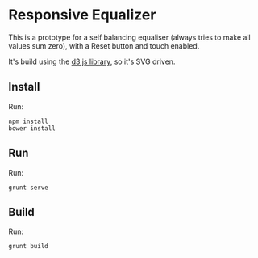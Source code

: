 # Responsive Equalizer

This is a prototype for a self balancing equaliser (always tries to make all values sum zero), with a Reset button and touch enabled.

It's build using the [d3.js library](http://d3js.org/), so it's SVG driven.

## Install

Run:

    npm install
    bower install
    
## Run

Run: 

    grunt serve
    
## Build

Run:

    grunt build